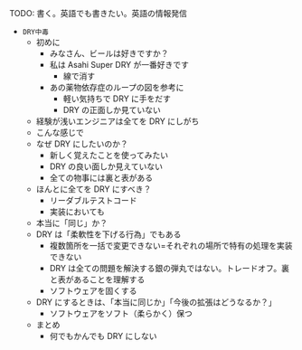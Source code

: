 TODO: 書く。英語でも書きたい。英語の情報発信

- `DRY中毒`
  - 初めに
    - みなさん、ビールは好きですか？
    - 私は Asahi Super DRY が一番好きです
      - 線で消す
    - あの薬物依存症のループの図を参考に
      - 軽い気持ちで DRY に手をだす
      - DRY の正面しか見ていない
  - 経験が浅いエンジニアは全てを DRY にしがち
  - こんな感じで
  - なぜ DRY にしたいのか？
    - 新しく覚えたことを使ってみたい
    - DRY の良い面しか見えていない
    - 全ての物事には裏と表がある
  - ほんとに全てを DRY にすべき？
    - リーダブルテストコード
    - 実装においても
  - 本当に「同じ」か？
  - DRY は「柔軟性を下げる行為」でもある
    - 複数箇所を一括で変更できない=それぞれの場所で特有の処理を実装できない
    - DRY は全ての問題を解決する銀の弾丸ではない。トレードオフ。裏と表があることを理解する
    - ソフトウェアを固くする
  - DRY にするときは、「本当に同じか」「今後の拡張はどうなるか？」
    - ソフトウェアをソフト（柔らかく）保つ
  - まとめ
    - 何でもかんでも DRY にしない
